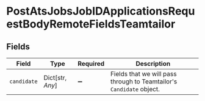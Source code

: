 # PostAtsJobsJobIDApplicationsRequestBodyRemoteFieldsTeamtailor


## Fields

| Field                                                                | Type                                                                 | Required                                                             | Description                                                          |
| -------------------------------------------------------------------- | -------------------------------------------------------------------- | -------------------------------------------------------------------- | -------------------------------------------------------------------- |
| `candidate`                                                          | Dict[str, *Any*]                                                     | :heavy_minus_sign:                                                   | Fields that we will pass through to Teamtailor's `Candidate` object. |